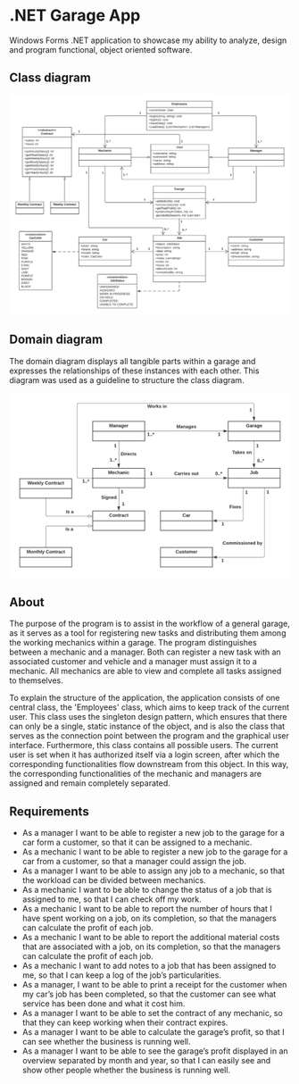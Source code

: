 # .NET Garage App

Windows Forms .NET application to showcase my ability to analyze, design and program functional, object oriented software.

## Class diagram

![UML class diargram](GarageApp/Assets/uml-class-diagram.png)

## Domain diagram

The domain diagram displays all tangible parts within a garage and expresses the relationships of these instances with each other. This diagram was used as a guideline to structure the class diagram.

![UML domain diagram](GarageApp/Assets/uml-domain-diagram.png)

## About

The purpose of the program is to assist in the workflow of a general garage, as it serves as a tool for registering new tasks and distributing them among the working mechanics within a garage. The program distinguishes between a mechanic and a manager. Both can register a new task with an associated customer and vehicle and a manager must assign it to a mechanic. All mechanics are able to view and complete all tasks assigned to themselves.

To explain the structure of the application, the application consists of one central class, the 'Employees' class, which aims to keep track of the current user. This class uses the singleton design pattern, which ensures that there can only be a single, static instance of the object, and is also the class that serves as the connection point between the program and the graphical user interface. Furthermore, this class contains all possible users. The current user is set when it has authorized itself via a login screen, after which the corresponding functionalities flow downstream from this object. In this way, the corresponding functionalities of the mechanic and managers are assigned and remain completely separated.

## Requirements
-	As a manager I want to be able to register a new job to the garage for a car form a customer, so that it can be assigned to a mechanic.
-	As a mechanic I want to be able to register a new job to the garage for a car from a customer, so that a manager could assign the job.
-	As a manager I want to be able to assign any job to a mechanic, so that the workload can be divided between mechanics.
-	As a mechanic I want to be able to change the status of a job that is assigned to me, so that I can check off my work. 
-	As a mechanic I want to be able to report the number of hours that I have spent working on a job, on its completion, so that the managers can calculate the profit of each job.
-	As a mechanic I want to be able to report the additional material costs that are associated with a job, on its completion, so that the managers can calculate the profit of each job.
-	As a mechanic I want to add notes to a job that has been assigned to me, so that I can keep a log of the job’s particularities.
-	As a manager, I want to be able to print a receipt for the customer when my car’s job has been completed, so that the customer can see what service has been done and what it cost him.
-	As a manager I want to be able to set the contract of any mechanic, so that they can keep working when their contract expires. 
-	As a manager I want to be able to calculate the garage’s profit, so that I can see whether the business is running well.
-	As a manager I want to be able to see the garage’s profit displayed in an overview separated by month and year, so that I can easily see and show other people whether the business is running well. 
